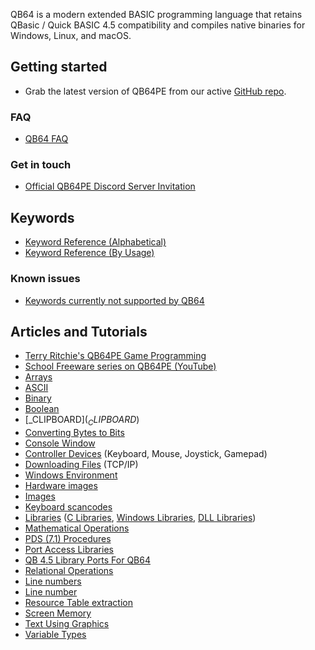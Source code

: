 QB64 is a modern extended BASIC programming language that retains QBasic / Quick BASIC 4.5 compatibility and compiles native binaries for Windows, Linux, and macOS.

## Getting started

* Grab the latest version of QB64PE from our active [GitHub repo](https://github.com/QB64Official/qb64/releases/latest).

### FAQ

* [QB64 FAQ](QB64PE-FAQ)

### Get in touch

* [Official QB64PE Discord Server Invitation](https://discord.gg/A3HmUe2mv8)

## Keywords

* [Keyword Reference (Alphabetical)](Keyword-Reference-(Alphabetical))
* [Keyword Reference (By Usage)](Keyword-Reference-(Usage))

### Known issues

* [Keywords currently not supported by QB64](Keywords-currently-not-supported-by-QB64)

## Articles and Tutorials

* [Terry Ritchie's QB64PE Game Programming](http://www.qb64sourcecode.com)
* [School Freeware series on QB64PE (YouTube)](https://www.youtube.com/watch?v=hE-Voij5k5Q&list=PLF6199808BD4901E1)
* [Arrays](Arrays)
* [ASCII](ASCII)
* [Binary](Binary)
* [Boolean](Boolean)
* [_CLIPBOARD$](_CLIPBOARD$)
* [Converting Bytes to Bits](Converting-Bytes-to-Bits)
* [Console Window](Console-Window)
* [Controller Devices](Controller-Devices) (Keyboard, Mouse, Joystick, Gamepad)
* [Downloading Files](Downloading-Files) (TCP/IP)
* [Windows Environment](Windows-Environment)
* [Hardware images](Hardware-images)
* [Images](Images)
* [Keyboard scancodes](Keyboard-scancodes)
* [Libraries](Libraries) ([C Libraries](C-Libraries), [Windows Libraries](Windows-Libraries), [DLL Libraries](DLL-Libraries))
* [Mathematical Operations](Mathematical-Operations)
* [PDS (7.1) Procedures](PDS-(7.1)-Procedures)
* [Port Access Libraries](Port-Access-Libraries)
* [QB 4.5 Library Ports For QB64](QB-4.5-Library-Ports-For-QB64)
* [Relational Operations](Relational-Operations)
* [Line numbers](Line-numbers)
* [Line number](Line-number)
* [Resource Table extraction](Resource-Table-extraction)
* [Screen Memory](Screen-Memory)
* [Text Using Graphics](Text-Using-Graphics)
* [Variable Types](Variable-Types)